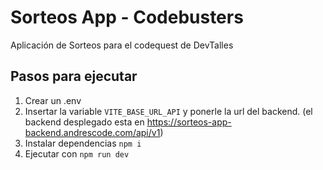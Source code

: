 # Sorteos App - Codebusters

Aplicación de Sorteos para el codequest de DevTalles

## Pasos para ejecutar
1. Crear un .env
2. Insertar la variable `VITE_BASE_URL_API` y ponerle la url del backend. (el backend desplegado esta en https://sorteos-app-backend.andrescode.com/api/v1)
3. Instalar dependencias `npm i`
4. Ejecutar con `npm run dev`
